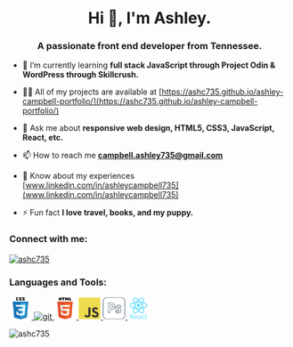 <h1 align="center">Hi 👋, I'm Ashley.</h1>
<h3 align="center">A passionate front end developer from Tennessee.</h3>

- 🌱 I’m currently learning **full stack JavaScript through Project Odin & WordPress through Skillcrush.**

- 👨‍💻 All of my projects are available at [https://ashc735.github.io/ashley-campbell-portfolio/](https://ashc735.github.io/ashley-campbell-portfolio/)

- 💬 Ask me about **responsive web design, HTML5, CSS3, JavaScript, React, etc.**

- 📫 How to reach me **campbell.ashley735@gmail.com**

- 📄 Know about my experiences [www.linkedin.com/in/ashleycampbell735](www.linkedin.com/in/ashleycampbell735)

- ⚡ Fun fact **I love travel, books, and my puppy.**

<h3 align="left">Connect with me:</h3>
<p align="left">
<a href="https://codesandbox.com/ashc735" target="blank"><img align="center" src="https://raw.githubusercontent.com/rahuldkjain/github-profile-readme-generator/master/src/images/icons/Social/codesandbox.svg" alt="ashc735" height="30" width="40" /></a>
</p>

<h3 align="left">Languages and Tools:</h3>
<p align="left"> <a href="https://www.w3schools.com/css/" target="_blank" rel="noreferrer"> <img src="https://raw.githubusercontent.com/devicons/devicon/master/icons/css3/css3-original-wordmark.svg" alt="css3" width="40" height="40"/> </a> <a href="https://git-scm.com/" target="_blank" rel="noreferrer"> <img src="https://www.vectorlogo.zone/logos/git-scm/git-scm-icon.svg" alt="git" width="40" height="40"/> </a> <a href="https://www.w3.org/html/" target="_blank" rel="noreferrer"> <img src="https://raw.githubusercontent.com/devicons/devicon/master/icons/html5/html5-original-wordmark.svg" alt="html5" width="40" height="40"/> </a> <a href="https://developer.mozilla.org/en-US/docs/Web/JavaScript" target="_blank" rel="noreferrer"> <img src="https://raw.githubusercontent.com/devicons/devicon/master/icons/javascript/javascript-original.svg" alt="javascript" width="40" height="40"/> </a> <a href="https://www.photoshop.com/en" target="_blank" rel="noreferrer"> <img src="https://raw.githubusercontent.com/devicons/devicon/master/icons/photoshop/photoshop-line.svg" alt="photoshop" width="40" height="40"/> </a> <a href="https://reactjs.org/" target="_blank" rel="noreferrer"> <img src="https://raw.githubusercontent.com/devicons/devicon/master/icons/react/react-original-wordmark.svg" alt="react" width="40" height="40"/> </a> </p>

<p><img align="left" src="https://github-readme-stats.vercel.app/api/top-langs?username=ashc735&show_icons=true&locale=en&layout=compact" alt="ashc735" /></p>





